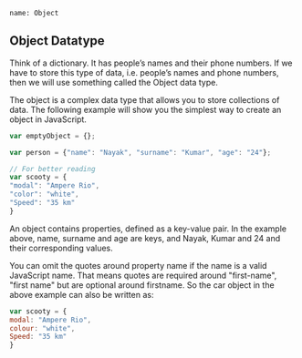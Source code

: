 ```ngMeta
name: Object
```

## Object Datatype

Think of a dictionary. It has people’s names and their phone numbers. If we have to store this type of data, i.e. people’s names and phone numbers, then we will use something called the Object data type.

The object is a complex data type that allows you to store collections of data.
The following example will show you the simplest way to create an object in JavaScript.

```javascript
var emptyObject = {};

var person = {"name": "Nayak", "surname": "Kumar", "age": "24"};

// For better reading
var scooty = {
"modal": "Ampere Rio",
"color": "white",
"Speed": "35 km"
}
```

An object contains properties, defined as a key-value pair. In the example above, name, surname and age are keys, and Nayak, Kumar and 24 and their corresponding values.

You can omit the quotes around property name if the name is a valid JavaScript name. That means quotes are required around "first-name", "first name" but are optional around firstname. So the car object in the above example can also be written as:
 
```javascript
var scooty = {
modal: "Ampere Rio",
colour: "white",
Speed: "35 km"
}
```

